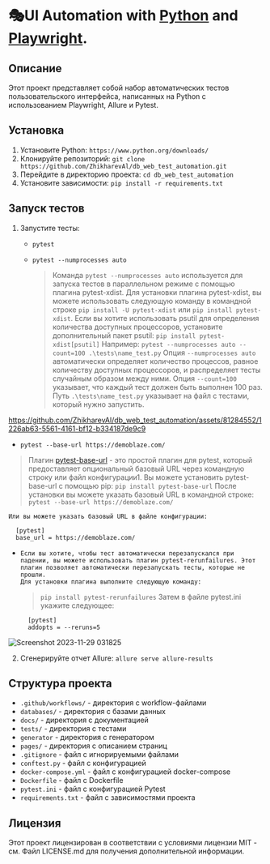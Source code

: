# 🎭UI Automation with [Python](https://www.python.org/) and [Playwright](https://playwright.dev/python/).

## Описание

Этот проект представляет собой набор автоматических тестов пользовательского интерфейса, написанных на Python с использованием Playwright, Allure и Pytest.

## Установка

1. Установите Python: `https://www.python.org/downloads/`
2. Клонируйте репозиторий: `git clone https://github.com/ZhikharevAl/db_web_test_automation.git`
3. Перейдите в директорию проекта: `cd db_web_test_automation`
4. Установите зависимости: `pip install -r requirements.txt`

## Запуск тестов 

1. Запустите тесты: 
   - `pytest`
   - `pytest --numprocesses auto`
   
     > Команда `pytest --numprocesses auto` используется для запуска тестов в параллельном режиме с помощью плагина pytest-xdist.
     Для установки плагина pytest-xdist, вы можете использовать следующую команду в командной строке
     `pip install -U pytest-xdist` или `pip install pytest-xdist`. Если вы хотите использовать psutil для определения количества доступных процессоров, установите дополнительный пакет psutil:
     `pip install pytest-xdist[psutil]` Например: `pytest --numprocesses auto --count=100 .\tests\name_test.py`  Опция `--numprocesses auto` автоматически определяет количество процессов, равное количеству доступных процессоров, и распределяет тесты случайным образом между ними. Опция `--count=100` указывает, что каждый тест должен быть выполнен 100 раз. Путь `.\tests\name_test.py` указывает на файл с тестами, который нужно запустить.
     

https://github.com/ZhikharevAl/db_web_test_automation/assets/81284552/1226ab63-5561-4161-bf12-b334187de9c9

- `pytest --base-url https://demoblaze.com/`
> Плагин [pytest-base-url](https://github.com/pytest-dev/pytest-base-url) - это простой плагин для pytest, который предоставляет опциональный базовый URL через командную строку или файл конфигурации1.
    Вы можете установить pytest-base-url с помощью pip:
    `pip install pytest-base-url`
     После установки вы можете указать базовый URL в командной строке:
      `pytest --base-url https://demoblaze.com/`

    Или вы можете указать базовый URL в файле конфигурации:

      [pytest]
      base_url = https://demoblaze.com/
-     Если вы хотите, чтобы тест автоматически перезапускался при падении, вы можете использовать плагин pytest-rerunfailures. Этот плагин позволяет автоматически перезапускать тесты, которые не прошли.
      Для установки плагина выполните следующую команду:

     > `pip install pytest-rerunfailures`
        Затем в файле pytest.ini укажите следующее:
        
        [pytest]
        addopts = --reruns=5
![Screenshot 2023-11-29 031825](https://github.com/ZhikharevAl/db_web_test_automation/assets/81284552/31d1e260-2bbf-488b-842c-a8724b906532)


2. Сгенерируйте отчет Allure: `allure serve allure-results` 

## Структура проекта

- `.github/workflows/` - директория с workflow-файлами
- `databases/` - директория с базами данных
- `docs/` - директория с документацией
- `tests/` - директория с тестами
- `generator` - директория с генератором
- `pages/` - директория с описанием страниц
- `.gitignore` - файл с игнорируемыми файлами
- `conftest.py` - файл с конфигурацией
- `docker-compose.yml` - файл с конфигурацией docker-compose
- `Dockerfile` - файл с Dockerfile
- `pytest.ini` - файл с конфигурацией Pytest
- `requirements.txt` - файл с зависимостями проекта



## Лицензия

Этот проект лицензирован в соответствии с условиями лицензии MIT - см. Файл LICENSE.md для получения дополнительной информации.
